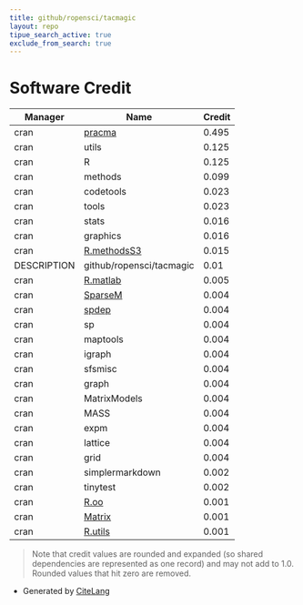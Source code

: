 ```yaml
---
title: github/ropensci/tacmagic
layout: repo
tipue_search_active: true
exclude_from_search: true
---
```

# Software Credit

|Manager|Name|Credit|
|-------|----|------|
|cran|[pracma](NA)|0.495|
|cran|utils|0.125|
|cran|R|0.125|
|cran|methods|0.099|
|cran|codetools|0.023|
|cran|tools|0.023|
|cran|stats|0.016|
|cran|graphics|0.016|
|cran|[R.methodsS3](https://github.com/HenrikBengtsson/R.methodsS3)|0.015|
|DESCRIPTION|github/ropensci/tacmagic|0.01|
|cran|[R.matlab](https://github.com/HenrikBengtsson/R.matlab)|0.005|
|cran|[SparseM](http://www.econ.uiuc.edu/~roger/research/sparse/sparse.html)|0.004|
|cran|[spdep](https://github.com/r-spatial/spdep/)|0.004|
|cran|sp|0.004|
|cran|maptools|0.004|
|cran|igraph|0.004|
|cran|sfsmisc|0.004|
|cran|graph|0.004|
|cran|MatrixModels|0.004|
|cran|MASS|0.004|
|cran|expm|0.004|
|cran|lattice|0.004|
|cran|grid|0.004|
|cran|simplermarkdown|0.002|
|cran|tinytest|0.002|
|cran|[R.oo](https://github.com/HenrikBengtsson/R.oo)|0.001|
|cran|[Matrix](http://Matrix.R-forge.R-project.org/)|0.001|
|cran|[R.utils](https://github.com/HenrikBengtsson/R.utils)|0.001|


> Note that credit values are rounded and expanded (so shared dependencies are represented as one record) and may not add to 1.0. Rounded values that hit zero are removed.


- Generated by [CiteLang](https://github.com/vsoch/citelang)
